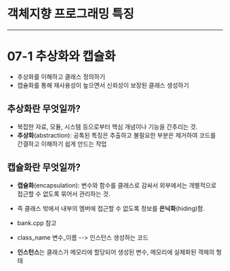 # 객체지향 프로그래밍 특징
---------------------------------------
# 07-1 추상화와 캡슐화
- 추상화를 이해하고 클래스 정의하기
- 캡슐화를 통해 재사용성이 높으면서 신뢰성이 보장된 클래스 생성하기

## 추상화란 무엇일까?
- 복잡한 자료, 모듈, 시스템 등으로부터 핵심 개념이나 기능을 간추리는 것.
- **추상화**(abstraction): 공톡된 특징은 추출하고 불필요한 부분은 제거하여 코드를 간결하고 이해하기 쉽게 만드는 작업

## 캡슐화란 무엇일까?
- **캡슐화**(encapsulation): 변수와 함수를 클래스로 감싸서 외부에서는 개별적으로 접근할 수 없도록 묶어서 관리하는 것.
- 즉 클래스 밖에서 내부의 멤버에 접근할 수 없도록 정보를 **은닉화**(hiding)함.

- bank.cpp 참고
- class_name 변수_이름 --> 인스턴스 생성하는 코드
- **인스턴스**는 클래스가 메모리에 할당되어 생성된 변수, 메모리에 실체화된 객체의 형태

